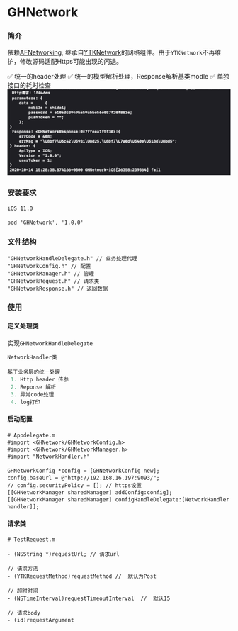 # GHNetwork
### 简介
依赖[AFNetworking](https://github.com/AFNetworking/AFNetworking), 继承自[YTKNetwork](https://github.com/yuantiku/YTKNetwork)的网络组件。由于`YTKNetwork`不再维护，修改源码适配Https可能出现的闪退。

✅ 统一的header处理
✅ 统一的模型解析处理，Response解析基类modle
✅ 单独接口的耗时检查
![提示](Resource/2020-10-14.png)

### 安装要求

```
iOS 11.0

pod 'GHNetwork', '1.0.0'
```

### 文件结构

```
"GHNetworkHandleDelegate.h" // 业务处理代理
"GHNetworkConfig.h" // 配置
"GHNetworkManager.h" // 管理
"GHNetworkRequest.h" // 请求类
"GHNetworkResponse.h" // 返回数据
```
### 使用
#### 定义处理类
实现`GHNetworkHandleDelegate`
```Swift
NetworkHandler类

基于业务层的统一处理
 1. Http header 传参
 2. Reponse 解析
 3. 异常code处理
 4. log打印
```
#### 启动配置

```
# Appdelegate.m
#import <GHNetwork/GHNetworkConfig.h>
#import <GHNetwork/GHNetworkManager.h>
#import "NetworkHandler.h"

GHNetworkConfig *config = [GHNetworkConfig new];
config.baseUrl = @"http://192.168.16.197:9093/";
// config.securityPolicy = []; // https设置
[[GHNetworkManager sharedManager] addConfig:config];
[[GHNetworkManager sharedManager] configHandleDelegate:[NetworkHandler handler]];
```
#### 请求类

```
# TestRequest.m

- (NSString *)requestUrl; // 请求url 

// 请求方法
- (YTKRequestMethod)requestMethod //  默认为Post

// 超时时间
- (NSTimeInterval)requestTimeoutInterval  //  默认15

// 请求body
- (id)requestArgument 
```

